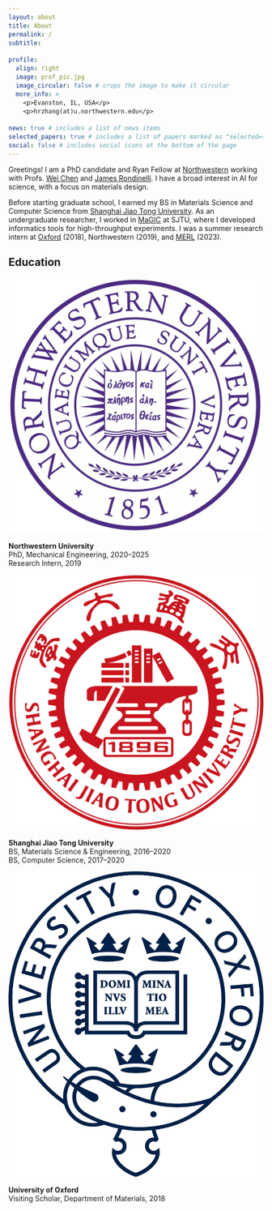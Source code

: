 ```yaml
---
layout: about
title: About
permalink: /
subtitle:

profile:
  align: right
  image: prof_pic.jpg
  image_circular: false # crops the image to make it circular
  more_info: >
    <p>Evanston, IL, USA</p>
    <p>hrzhang(at)u.northwestern.edu</p>

news: true # includes a list of news items
selected_papers: true # includes a list of papers marked as "selected={true}"
social: false # includes social icons at the bottom of the page
---
```


Greetings! I am a PhD candidate and Ryan Fellow at [Northwestern](https://www.mccormick.northwestern.edu/) working with Profs. [Wei Chen](https://ideal.mech.northwestern.edu/) and [James Rondinelli](https://mtd.mccormick.northwestern.edu/). I have a broad interest in AI for science, with a focus on materials design.

Before starting graduate school, I earned my BS in Materials Science and Computer Science from [Shanghai Jiao Tong University](https://www.sjtu.edu.cn/). As an undergraduate researcher, I worked in [MaGIC](https://magic.sjtu.edu.cn/) at SJTU, where I developed informatics tools for high-throughput experiments. I was a summer research intern at [Oxford](https://interface.materials.ox.ac.uk/) (2018), Northwestern (2019), and [MERL](https://www.merl.com/) (2023).

<div class="education">
<h2>Education</h2>

<img class="eduimg" src="assets/img/nu_logo.webp"/>
<p class="edutext"><b> Northwestern University </b><br> PhD, Mechanical Engineering, 2020–2025 <br>Research Intern, 2019 </p>

<img class="eduimg" src="assets/img/sjtu_logo.webp"/>
<p class="edutext"><b> Shanghai Jiao Tong University </b><br> BS, Materials Science & Engineering, 2016–2020<br>BS, Computer Science, 2017–2020 </p>

<img class="eduimg" src="assets/img/ox_logo.webp">
<p class="edutext"><b> University of Oxford </b><br> Visiting Scholar, Department of Materials, 2018 </p>
</div>

